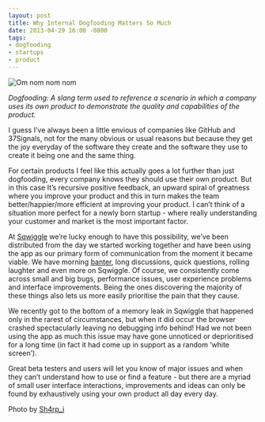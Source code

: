 ```yaml
---
layout: post
title: Why Internal Dogfooding Matters So Much
date: 2013-04-29 16:00 -0800
tags:
- dogfooding
- startups
- product
---
```

<p><img src="http://media.tumblr.com/8e4a87497c812b60046f6bde5d6a775f/tumblr_inline_mlxf3nnha11qz4rgp.jpg" alt="Om nom nom nom" title="Dogfooding" /></p>

<p><em>Dogfooding: A slang term used to reference a scenario in which a company uses its own product to demonstrate the quality and capabilities of the product.</em></p>

<p>I guess I&#8217;ve always been a little envious of companies like GitHub and 37Signals, not for the many obvious or usual reasons but because they get the joy everyday of the software they create and the software they use to create it being one and the same thing.</p>

<p>For certain products I feel like this actually goes a lot further than just dogfooding, every company knows they should use their own product. But in this case It&#8217;s recursive positive feedback, an upward spiral of greatness where you improve your product and this in turn makes the team better/happier/more efficient at improving your product. I can&#8217;t think of a situation more perfect for a newly born startup - where really understanding your customer and market is the most important factor.</p>

<p>At <a href="https://www.sqwiggle.com" title="Remote working and collaboration">Sqwiggle</a> we&#8217;re lucky enough to have this possibility, we&#8217;ve been distributed from the day we started working together and have been using the app as our primary form of communication from the moment it became viable. We have morning <a href="http://www.urbandictionary.com/define.php?term=banter">banter</a>, long discussions, quick questions, rolling laughter and even more on Sqwiggle. Of course, we consistently come across small and big bugs, performance issues, user experience problems and interface improvements. Being the ones discovering the majority of these things also lets us more easily prioritise the pain that they cause.</p>

<p>We recently got to the bottom of a memory leak in Sqwiggle that happened only in the rarest of circumstances, but when it did occur the browser crashed spectacularly leaving no debugging info behind! Had we not been using the app as much this issue may have gone unnoticed or deprioritised for a long time (in fact it had come up in support as a random &#8216;white screen&#8217;).</p>

<p>Great beta testers and users will let you know of major issues and when they can&#8217;t understand how to use or find a feature - but there are a myriad of small user interface interactions, improvements and ideas can only be found by exhaustively using your own product all day every day.</p>

<p class="caption">Photo by <a href="http://www.flickr.com/photos/85638163@N00/" target="_blank">Sh4rp_i</a></p>
